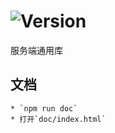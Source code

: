 # ![Version](https://img.shields.io/badge/version-14.207.66-green.svg)

服务端通用库

## 文档
    * `npm run doc`
    * 打开`doc/index.html`